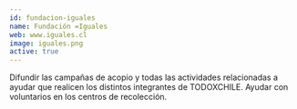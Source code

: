 ```yaml
---
id: fundacion-iguales
name: Fundación =Iguales
web: www.iguales.cl
image: iguales.png
active: true
---
```

Difundir las campañas de acopio y todas las actividades relacionadas a ayudar que realicen los distintos integrantes de TODOXCHILE. Ayudar con voluntarios en los centros de recolección.